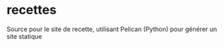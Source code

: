 # recettes

Source pour le site de recette, utilisant Pelican (Python) pour générer un site statique
